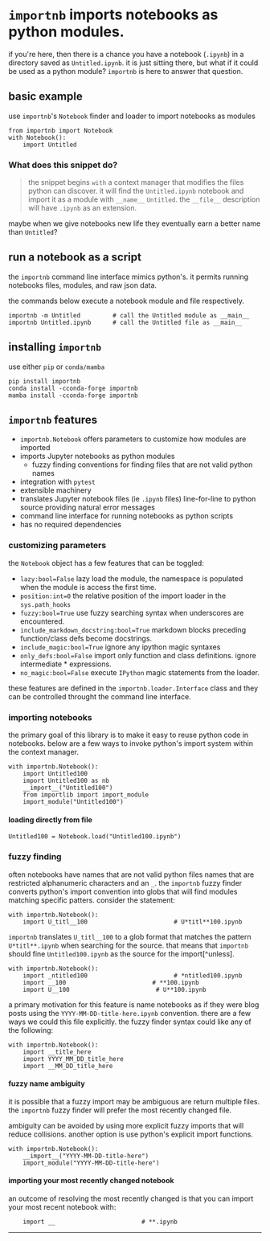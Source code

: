 # `importnb` imports notebooks as python modules.

if you're here, then there is a chance you have a notebook (`.ipynb`) in a directory saved as `Untitled.ipynb`. it is just sitting there, but what if it could be used as a python module? `importnb` is here to answer that question.


## basic example 
use `importnb`'s  `Notebook` finder and loader to import notebooks as modules

    from importnb import Notebook
    with Notebook():
        import Untitled

### What does this snippet do?

> the snippet begins `with` a context manager that modifies the files python can discover.
it will find  the `Untitled.ipynb` notebook and import it as a module with `__name__` `Untitled`. 
the `__file__` description will have `.ipynb` as an extension. 

maybe when we give notebooks new life they eventually earn a better name than `Untitled`?

## run a notebook as a script

the `importnb` command line interface mimics python's. it permits running notebooks files, modules, and raw json data. 

the commands below execute a notebook module and file respectively.

    importnb -m Untitled         # call the Untitled module as __main__
    importnb Untitled.ipynb      # call the Untitled file as __main__

## installing `importnb`

use either `pip` or `conda/mamba` 

    pip install importnb
    conda install -cconda-forge importnb
    mamba install -cconda-forge importnb



## `importnb` features

* `importnb.Notebook` offers parameters to customize how modules are imported
* imports Jupyter notebooks as python modules
  * fuzzy finding conventions for finding files that are not valid python names
* integration with `pytest`
* extensible machinery
* translates Jupyter notebook files (ie `.ipynb` files) line-for-line to python source providing natural error messages
* command line interface for running notebooks as python scripts
* has no required dependencies

### customizing parameters

the `Notebook` object has a few features that can be toggled:

* `lazy:bool=False` lazy load the module, the namespace is populated when the module is access the first time.
* `position:int=0` the relative position of the import loader in the `sys.path_hooks`
* `fuzzy:bool=True` use fuzzy searching syntax when underscores are encountered.
* `include_markdown_docstring:bool=True` markdown blocks preceding function/class defs become docstrings.
* `include_magic:bool=True` ignore any ipython magic syntaxes
* `only_defs:bool=False` import only function and class definitions. ignore intermediate * expressions.
* `no_magic:bool=False` execute `IPython` magic statements from the loader.

these features are defined in the `importnb.loader.Interface` class and they can be controlled throught the command line interface.

### importing notebooks

the primary goal of this library is to make it easy to reuse python code in notebooks. below are a few ways to invoke python's import system within the context manager.

    with importnb.Notebook():
        import Untitled100
        import Untitled100 as nb
        __import__("Untitled100")
        from importlib import import_module
        import_module("Untitled100")

#### loading directly from file 

    Untitled100 = Notebook.load("Untitled100.ipynb")


### fuzzy finding

often notebooks have names that are not valid python files names that are restricted alphanumeric characters and an `_`.  the `importnb` fuzzy finder converts python's import convention into globs that will find modules matching specific patters. consider the statement:

    with importnb.Notebook():
        import U_titl__100                        # U*titl**100.ipynb

`importnb` translates `U_titl__100` to a glob format that matches the pattern `U*titl**.ipynb` when searching for the source. that means that `importnb` should fine `Untitled100.ipynb` as the source for the import[^unless].

    with importnb.Notebook():
        import _ntitled100                        # *ntitled100.ipynb
        import __100                        # **100.ipynb
        import U__100                        # U**100.ipynb

a primary motivation for this feature is name notebooks as if they were blog posts using the `YYYY-MM-DD-title-here.ipynb` convention. there are a few ways we could this file explicitly. the fuzzy finder syntax could like any of the following:

    with importnb.Notebook():
        import __title_here
        import YYYY_MM_DD_title_here
        import __MM_DD_title_here

#### fuzzy name ambiguity

it is possible that a fuzzy import may be ambiguous are return multiple files.
the `importnb` fuzzy finder will prefer the most recently changed file.

ambiguity can be avoided by using more explicit fuzzy imports that will reduce collisions.
another option is use python's explicit import functions.


    with importnb.Notebook():
        __import__("YYYY-MM-DD-title-here")
        import_module("YYYY-MM-DD-title-here")


#### importing your most recently changed notebook

an outcome of resolving the most recently changed is that you can import your most recent notebook with:

        import __                        # **.ipynb


    
---


[pip]: #
[conda]: #
[mamba]: #
[pidgy]: #
